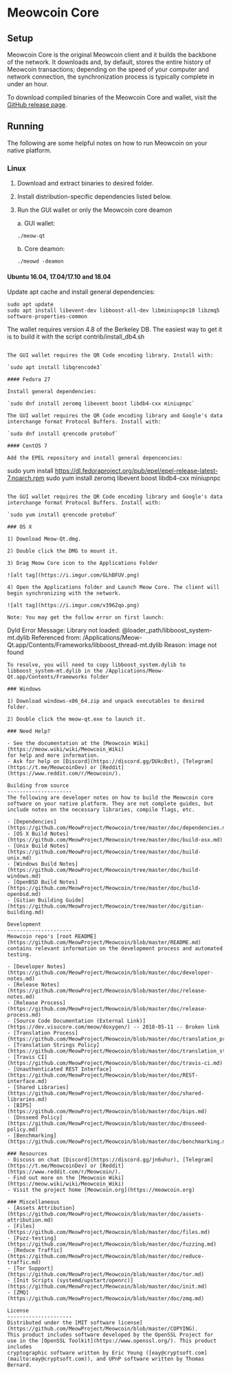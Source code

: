 Meowcoin Core
==============

Setup
---------------------
Meowcoin Core is the original Meowcoin client and it builds the backbone of the network. It downloads and, by default, stores the entire history of Meowcoin transactions; depending on the speed of your computer and network connection, the synchronization process is typically complete in under an hour.

To download compiled binaries of the Meowcoin Core and wallet, visit the [GitHub release page](https://github.com/MeowProject/Meowcoin/releases).

Running
---------------------
The following are some helpful notes on how to run Meowcoin on your native platform.

### Linux

1) Download and extract binaries to desired folder.

2) Install distribution-specific dependencies listed below.

3) Run the GUI wallet or only the Meowcoin core deamon

   a. GUI wallet:

   `./meow-qt`

   b. Core deamon:

   `./meowd -deamon`

#### Ubuntu 16.04, 17.04/17.10 and 18.04

Update apt cache and install general dependencies:

```
sudo apt update
sudo apt install libevent-dev libboost-all-dev libminiupnpc10 libzmq5 software-properties-common
```

The wallet requires version 4.8 of the Berkeley DB. The easiest way to get it is to build it with the script contrib/install_db4.sh


```

The GUI wallet requires the QR Code encoding library. Install with:

`sudo apt install libqrencode3`

#### Fedora 27

Install general dependencies:

`sudo dnf install zeromq libevent boost libdb4-cxx miniupnpc`

The GUI wallet requires the QR Code encoding library and Google's data interchange format Protocol Buffers. Install with:

`sudo dnf install qrencode protobuf`

#### CentOS 7

Add the EPEL repository and install general depencencies:

```
sudo yum install https://dl.fedoraproject.org/pub/epel/epel-release-latest-7.noarch.rpm
sudo yum install zeromq libevent boost libdb4-cxx miniupnpc
```

The GUI wallet requires the QR Code encoding library and Google's data interchange format Protocol Buffers. Install with:

`sudo yum install qrencode protobuf`

### OS X

1) Download Meow-Qt.dmg.

2) Double click the DMG to mount it.

3) Drag Meow Core icon to the Applications Folder

![alt tag](https://i.imgur.com/GLhBFUV.png)

4) Open the Applications folder and Launch Meow Core. The client will begin synchronizing with the network.

![alt tag](https://i.imgur.com/v3962qo.png)

Note: You may get the follow error on first launch:
```
Dyld Error Message:
  Library not loaded: @loader_path/libboost_system-mt.dylib
  Referenced from: /Applications/Meow-Qt.app/Contents/Frameworks/libboost_thread-mt.dylib
  Reason: image not found
```
To resolve, you will need to copy libboost_system.dylib to libboost_system-mt.dylib in the /Applications/Meow-Qt.app/Contents/Frameworks folder

### Windows

1) Download windows-x86_64.zip and unpack executables to desired folder.

2) Double click the meow-qt.exe to launch it.

### Need Help?

- See the documentation at the [Meowcoin Wiki](https://meow.wiki/wiki/Meowcoin_Wiki)
for help and more information.
- Ask for help on [Discord](https://discord.gg/DUkcBst), [Telegram](https://t.me/MeowcoinDev) or [Reddit](https://www.reddit.com/r/Meowcoin/).

Building from source
---------------------
The following are developer notes on how to build the Meowcoin core software on your native platform. They are not complete guides, but include notes on the necessary libraries, compile flags, etc.

- [Dependencies](https://github.com/MeowProject/Meowcoin/tree/master/doc/dependencies.md)
- [OS X Build Notes](https://github.com/MeowProject/Meowcoin/tree/master/doc/build-osx.md)
- [Unix Build Notes](https://github.com/MeowProject/Meowcoin/tree/master/doc/build-unix.md)
- [Windows Build Notes](https://github.com/MeowProject/Meowcoin/tree/master/doc/build-windows.md)
- [OpenBSD Build Notes](https://github.com/MeowProject/Meowcoin/tree/master/doc/build-openbsd.md)
- [Gitian Building Guide](https://github.com/MeowProject/Meowcoin/tree/master/doc/gitian-building.md)

Development
---------------------
Meowcoin repo's [root README](https://github.com/MeowProject/Meowcoin/blob/master/README.md) contains relevant information on the development process and automated testing.

- [Developer Notes](https://github.com/MeowProject/Meowcoin/blob/master/doc/developer-notes.md)
- [Release Notes](https://github.com/MeowProject/Meowcoin/blob/master/doc/release-notes.md)
- [Release Process](https://github.com/MeowProject/Meowcoin/blob/master/doc/release-process.md)
- [Source Code Documentation (External Link)](https://dev.visucore.com/meow/doxygen/) -- 2018-05-11 -- Broken link
- [Translation Process](https://github.com/MeowProject/Meowcoin/blob/master/doc/translation_process.md)
- [Translation Strings Policy](https://github.com/MeowProject/Meowcoin/blob/master/doc/translation_strings_policy.md)
- [Travis CI](https://github.com/MeowProject/Meowcoin/blob/master/doc/travis-ci.md)
- [Unauthenticated REST Interface](https://github.com/MeowProject/Meowcoin/blob/master/doc/REST-interface.md)
- [Shared Libraries](https://github.com/MeowProject/Meowcoin/blob/master/doc/shared-libraries.md)
- [BIPS](https://github.com/MeowProject/Meowcoin/blob/master/doc/bips.md)
- [Dnsseed Policy](https://github.com/MeowProject/Meowcoin/blob/master/doc/dnsseed-policy.md)
- [Benchmarking](https://github.com/MeowProject/Meowcoin/blob/master/doc/benchmarking.md)

### Resources
- Discuss on chat [Discord](https://discord.gg/jn6uhur), [Telegram](https://t.me/MeowcoinDev) or [Reddit](https://www.reddit.com/r/Meowcoin/).
- Find out more on the [Meowcoin Wiki](https://meow.wiki/wiki/Meowcoin_Wiki)
- Visit the project home [Meowcoin.org](https://meowcoin.org)

### Miscellaneous
- [Assets Attribution](https://github.com/MeowProject/Meowcoin/blob/master/doc/assets-attribution.md)
- [Files](https://github.com/MeowProject/Meowcoin/blob/master/doc/files.md)
- [Fuzz-testing](https://github.com/MeowProject/Meowcoin/blob/master/doc/fuzzing.md)
- [Reduce Traffic](https://github.com/MeowProject/Meowcoin/blob/master/doc/reduce-traffic.md)
- [Tor Support](https://github.com/MeowProject/Meowcoin/blob/master/doc/tor.md)
- [Init Scripts (systemd/upstart/openrc)](https://github.com/MeowProject/Meowcoin/blob/master/doc/init.md)
- [ZMQ](https://github.com/MeowProject/Meowcoin/blob/master/doc/zmq.md)

License
---------------------
Distributed under the [MIT software license](https://github.com/MeowProject/Meowcoin/blob/master/COPYING).
This product includes software developed by the OpenSSL Project for use in the [OpenSSL Toolkit](https://www.openssl.org/). This product includes
cryptographic software written by Eric Young ([eay@cryptsoft.com](mailto:eay@cryptsoft.com)), and UPnP software written by Thomas Bernard.
